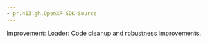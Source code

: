 ```yaml
---
- pr.413.gh.OpenXR-SDK-Source
---
```

Improvement: Loader: Code cleanup and robustness improvements.
